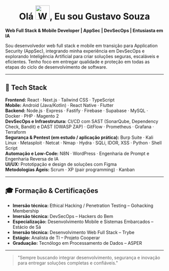 <h1 align="center">Olá  <img src="https://raw.githubusercontent.com/nixin72/nixin72/master/wave.gif" 
         alt="Waving hand animated gif"
         height="45"
         width="45" />, Eu sou Gustavo Souza</h1>

**Web Full Stack & Mobile Developer | AppSec | DevSecOps | Entusiasta em IA**

Sou desenvolvedor web full stack e mobile em transição para Application Security (AppSec), integrando minha experiência em DevSecOps e explorando Inteligência Artificial para criar soluções seguras, escaláveis e eficientes. Tenho foco em entregar qualidade e proteção em todas as etapas do ciclo de desenvolvimento de software.

---

## 🤖 Tech Stack

**Frontend:** React · Next.js · Tailwind CSS · TypeScript  
**Mobile:** Android (Java/Kotlin) · React Native · Flutter  
**Backend:** Node.js · Express · Fastify · Firebase · Supabase · MySQL · Docker · PHP · Magento 2  
**DevSecOps e Infraestrutura:** CI/CD com SAST (SonarQube, Dependency Check, Bandit) e DAST (OWASP ZAP) · GitFlow · Prometheus · Grafana · Terraform  
**Segurança & Pentest (em estudo / aplicação prática):** Burp Suite · Kali Linux · Metasploit · Netcat · Nmap · Hydra · SQLi, IDOR, XSS · Python · Shell Script  
**Automação e Low-Code:** N8N · WordPress · Engenharia de Prompt e Engenharia Reversa de IA  
**UI/UX:** Prototipação e design de soluções com Figma  
**Metodologias Ágeis:** Scrum · XP (pair programming) · Kanban  

---

## 🎓 Formação & Certificações

- **Imersão técnica:** Ethical Hacking / Penetration Testing – Gohacking Membership  
- **Imersão técnica:** DevSecOps – Hackers do Bem  
- **Especialização:** Desenvolvimento Mobile e Sistemas Embarcados – Estácio de Sá  
- **Imersão técnica:** Desenvolvimento Web Full Stack – Trybe  
- **Estágio:** Analista de TI – Projeto Cooperar  
- **Graduação:** Tecnólogo em Processamento de Dados – ASPER  

---

> "Sempre buscando integrar desenvolvimento, segurança e inovação para entregar soluções completas e confiáveis."
